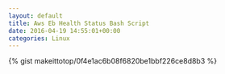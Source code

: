 ```yaml
---
layout: default                                                                                                              
title: Aws Eb Health Status Bash Script                                                                                                                       
date: 2016-04-19 14:55:01+00:00                                                                                                                        
categories: Linux                                                                                                                
---                                                                                                                              
```


{% gist makeittotop/0f4e1ac6b08f6820be1bbf226ce8d8b3 %}                                                                                                           

